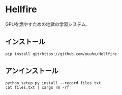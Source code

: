 # Hellfire

GPUを燃やすための地獄の学習システム．


## インストール
```
pip install git+https://github.com/yuuho/Hellfire
```

## アンインストール
```
python setup.py install --record files.txt
cat files.txt | xargs rm -rf
```